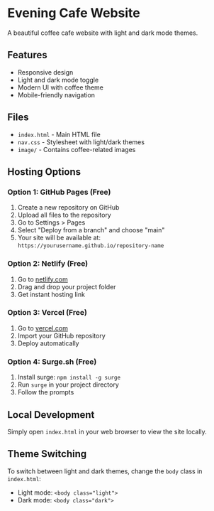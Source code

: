 # Evening Cafe Website

A beautiful coffee cafe website with light and dark mode themes.

## Features
- Responsive design
- Light and dark mode toggle
- Modern UI with coffee theme
- Mobile-friendly navigation

## Files
- `index.html` - Main HTML file
- `nav.css` - Stylesheet with light/dark themes
- `image/` - Contains coffee-related images

## Hosting Options

### Option 1: GitHub Pages (Free)
1. Create a new repository on GitHub
2. Upload all files to the repository
3. Go to Settings > Pages
4. Select "Deploy from a branch" and choose "main"
5. Your site will be available at: `https://yourusername.github.io/repository-name`

### Option 2: Netlify (Free)
1. Go to [netlify.com](https://netlify.com)
2. Drag and drop your project folder
3. Get instant hosting link

### Option 3: Vercel (Free)
1. Go to [vercel.com](https://vercel.com)
2. Import your GitHub repository
3. Deploy automatically

### Option 4: Surge.sh (Free)
1. Install surge: `npm install -g surge`
2. Run `surge` in your project directory
3. Follow the prompts

## Local Development
Simply open `index.html` in your web browser to view the site locally.

## Theme Switching
To switch between light and dark themes, change the `body` class in `index.html`:
- Light mode: `<body class="light">`
- Dark mode: `<body class="dark">`

